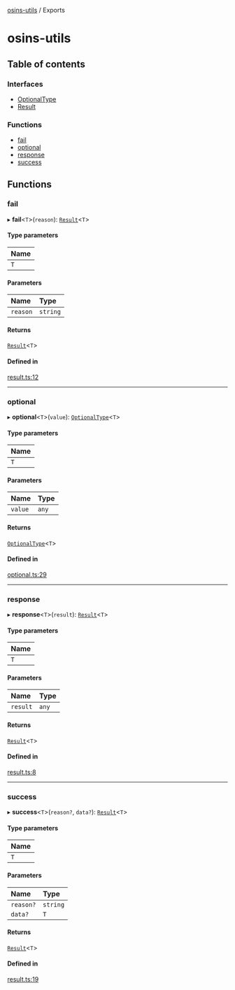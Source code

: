 [osins-utils](README.md) / Exports

# osins-utils

## Table of contents

### Interfaces

- [OptionalType](interfaces/OptionalType.md)
- [Result](interfaces/Result.md)

### Functions

- [fail](modules.md#fail)
- [optional](modules.md#optional)
- [response](modules.md#response)
- [success](modules.md#success)

## Functions

### fail

▸ **fail**<`T`\>(`reason`): [`Result`](interfaces/Result.md)<`T`\>

#### Type parameters

| Name |
| :------ |
| `T` |

#### Parameters

| Name | Type |
| :------ | :------ |
| `reason` | `string` |

#### Returns

[`Result`](interfaces/Result.md)<`T`\>

#### Defined in

[result.ts:12](https://github.com/osins/osins-utils/blob/b1b8065/src/result.ts#L12)

___

### optional

▸ **optional**<`T`\>(`value`): [`OptionalType`](interfaces/OptionalType.md)<`T`\>

#### Type parameters

| Name |
| :------ |
| `T` |

#### Parameters

| Name | Type |
| :------ | :------ |
| `value` | `any` |

#### Returns

[`OptionalType`](interfaces/OptionalType.md)<`T`\>

#### Defined in

[optional.ts:29](https://github.com/osins/osins-utils/blob/b1b8065/src/optional.ts#L29)

___

### response

▸ **response**<`T`\>(`result`): [`Result`](interfaces/Result.md)<`T`\>

#### Type parameters

| Name |
| :------ |
| `T` |

#### Parameters

| Name | Type |
| :------ | :------ |
| `result` | `any` |

#### Returns

[`Result`](interfaces/Result.md)<`T`\>

#### Defined in

[result.ts:8](https://github.com/osins/osins-utils/blob/b1b8065/src/result.ts#L8)

___

### success

▸ **success**<`T`\>(`reason?`, `data?`): [`Result`](interfaces/Result.md)<`T`\>

#### Type parameters

| Name |
| :------ |
| `T` |

#### Parameters

| Name | Type |
| :------ | :------ |
| `reason?` | `string` |
| `data?` | `T` |

#### Returns

[`Result`](interfaces/Result.md)<`T`\>

#### Defined in

[result.ts:19](https://github.com/osins/osins-utils/blob/b1b8065/src/result.ts#L19)
